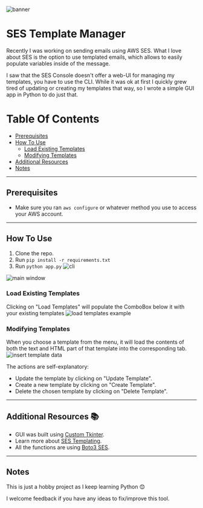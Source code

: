 ![banner](https://i.imgur.com/iFbczhY.png)
# SES Template Manager

Recently I was working on sending emails using AWS SES. What I love about SES is the option to use templated emails, which allows to easily populate variables inside of the message.

I saw that the SES Console doesn't offer a web-UI for managing my templates, you have to use the CLI. While it was ok at first I quickly grew tired of updating or creating my templates that way, so I wrote a simple GUI app in Python to do just that.

# Table Of Contents
- [Prerequisites](#prerequisites)
- [How To Use](#how-to-use)
    - [Load Existing Templates](#load-existing-templates)
    - [Modifying Templates](#modifying-templates)
- [Additional Resources](#additional-resources-📚)
- [Notes](#notes)

---

## Prerequisites 
- Make sure you ran `aws configure` or whatever method you use to access your AWS account.
---
## How To Use
1. Clone the repo.
2. Run `pip install -r requirements.txt`
3. Run `python app.py`
![cli](https://i.imgur.com/WE9aGfV.png)

![main window](https://i.imgur.com/PW1UaHl.png)

### Load Existing Templates
Clicking on "Load Templates" will populate the ComboBox below it with your existing templates
![load templates example](https://i.imgur.com/kNIFzsq.png)

### Modifying Templates
When you choose a template from the menu, it will load the contents of both the text and HTML part of that template into the corresponding tab.
![insert template data](https://i.imgur.com/7p25p7O.png)

The actions are self-explanatory:
- Update the template by clicking on "Update Template".
- Create a new template by clicking on "Create Template".
- Delete the chosen template by clicking on "Delete Template".
---
## Additional Resources 📚
- GUI was built using [Custom Tkinter](https://github.com/TomSchimansky/CustomTkinter).
- Learn more about [SES Templating](https://docs.aws.amazon.com/ses/latest/dg/send-personalized-email-api.html).
- All the functions are using [Boto3 SES](https://boto3.amazonaws.com/v1/documentation/api/latest/reference/services/ses.html).
---
## Notes
This is just a hobby project as I keep learning Python 😊

I welcome feedback if you have any ideas to fix/improve this tool.
